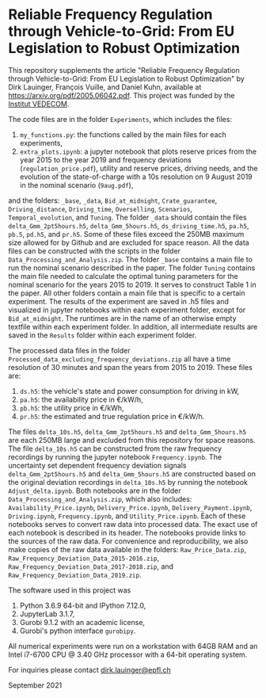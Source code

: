 # Reliable Frequency Regulation through Vehicle-to-Grid: From EU Legislation to Robust Optimization

This repository supplements the article "Reliable Frequency Regulation through Vehicle-to-Grid: From EU Legislation to Robust Optimization" by Dirk Lauinger, François Vuille, and Daniel Kuhn, available at https://arxiv.org/pdf/2005.06042.pdf. This project was funded by the [Institut VEDECOM](http://www.vedecom.fr/).

The code files are in the folder `Experiments`, which includes the files:
1. `my_functions.py`: the functions called by the main files for each experiments,
2. `extra_plots.ipynb`: a jupyter notebook that plots reserve prices from the year 2015 to the year 2019 and frequency deviations (`regulation_price.pdf`), utility and reserve prices, driving needs, and the evolution of the state-of-charge with a 10s resolution on 9 August 2019 in the nominal scenario (`9aug.pdf`),

and the folders: `_base`, `_data`, `Bid_at_midnight`, `Crate_guarantee`, `Driving_distance`, `Driving_time`, `Overselling`, `Scenarios`, `Temporal_evolution`, and `Tuning`.
The folder `_data` should contain the files `delta_Gmm_2pt5hours.h5`, `delta_Gmm_5hours.h5`, `ds_driving_time.h5`, `pa.h5`, `pb.5`, `pd.h5`, and `pr.h5`. Some of these files exceed the 250MB maximum size allowed for by Github and are excluded for space reason. All the data files can be constructed with the scripts in the folder `Data_Processing_and_Analysis.zip`.
The folder `_base` contains a main file to run the nominal scenario described in the paper. The folder `Tuning` contains the main file needed to calculate the optimal tuning parameters for the nominal scenario for the years 2015 to 2019. It serves to construct Table 1 in the paper.
All other folders contain a main file that is specific to a certain experiment. The results of the experiment are saved in .h5 files and visualized in jupyter notebooks within each experiment folder, except for `Bid_at_midnight`. The runtimes are in the name of an otherwise empty textfile within each experiment folder. In addition, all intermediate results are saved in the `Results` folder within each experiment folder.

The processed data files in the folder `Processed_data_excluding_frequency_deviations.zip` all have a time resolution of 30 minutes and span the years from 2015 to 2019. These files are:
1. `ds.h5`: the vehicle's state and power consumption for driving in kW,
2. `pa.h5`: the availability price in €/kW/h,
3. `pb.h5`: the utility price in €/kWh,
4. `pr.h5`: the estimated and true regulation price in €/kW/h.

The files `delta_10s.h5`, `delta_Gmm_2pt5hours.h5` and `delta_Gmm_5hours.h5` are each 250MB large and excluded from this repository for space reasons. The file `delta_10s.h5` can be constructed from the raw frequency recordings by running the jupyter notebook `Frequency.ipynb`. The uncertainty set dependent frequency deviation signals `delta_Gmm_2pt5hours.h5` and `delta_Gmm_5hours.h5` are constructed based on the original deviation recordings in `delta_10s.h5` by running the notebook `Adjust_delta.ipynb`. Both notebooks are in the folder `Data_Processing_and_Analysis.zip`, which also includes: `Availability_Price.ipynb`, `Delivery_Price.ipynb`, `Delivery_Payment.ipynb`, `Driving.ipynb`, `Frequency.ipynb`, and `Utility_Price.ipynb`. Each of these notebooks serves to convert raw data into processed data. The exact use of each notebook is described in its header. The notebooks provide links to the sources of the raw data. For convenience and reproducibility, we also make copies of the raw data available in the folders: `Raw_Price_Data.zip`, `Raw_Frequency_Deviation_Data_2015-2016.zip`, `Raw_Frequency_Deviation_Data_2017-2018.zip`, and `Raw_Frequency_Deviation_Data_2019.zip`.

The software used in this project was
1. Python 3.6.9 64-bit and IPython 7.12.0,
2. JupyterLab 3.1.7,
3. Gurobi 9.1.2 with an academic license,
4. Gurobi's python interface `gurobipy`.

All numerical experiments were run on a workstation with 64GB RAM and an Intel i7-6700 CPU @ 3.40 GHz processor with a 64-bit operating system.

For inquiries please contact dirk.lauinger@epfl.ch

September 2021
